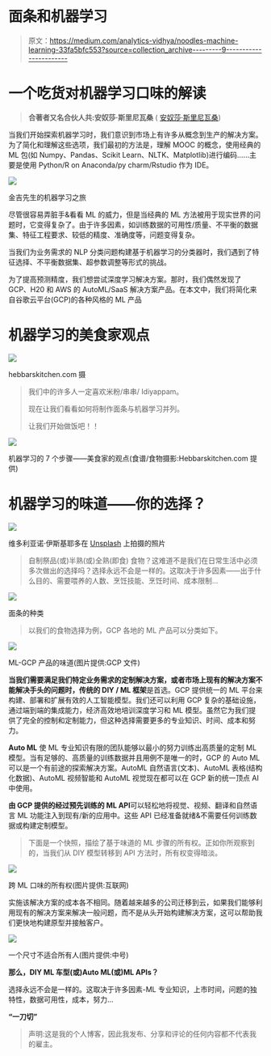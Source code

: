 # 面条和机器学习

> 原文：<https://medium.com/analytics-vidhya/noodles-machine-learning-33fa5bfc553?source=collection_archive---------9----------------------->

# **一个吃货对机器学习口味的解读**

> **合著者又名合伙人共:安奴莎·斯里尼瓦桑** ( [安奴莎·斯里尼瓦桑](https://medium.com/u/5e31516cb84?source=post_page-----33fa5bfc553--------------------------------))

当我们开始探索机器学习时，我们意识到市场上有许多从概念到生产的解决方案。为了简化和理解这些选项，我们最初的方法是，理解 MOOC 的概念，使用经典的 ML 包(如 Numpy、Pandas、Scikit Learn、NLTK、Matplotlib)进行编码……主要是使用 Python/R on Anaconda/py charm/Rstudio 作为 IDE。

![](img/b74df36e22b9149f130bb6a4d45b646d.png)

金吉先生的机器学习之旅

尽管很容易弄脏手&看看 ML 的威力，但是当经典的 ML 方法被用于现实世界的问题时，它变得复杂了。由于许多因素，如训练数据的可用性/质量、不平衡的数据集、特征工程要求、较低的精度、准确度等，问题变得复杂。

当我们为业务需求的 NLP 分类问题构建基于机器学习的分类器时，我们遇到了特征选择、不平衡数据集、超参数调整等形式的挑战。

为了提高预测精度，我们想尝试深度学习解决方案。那时，我们偶然发现了 GCP、H20 和 AWS 的 AutoML/SaaS 解决方案产品。在本文中，我们将简化来自谷歌云平台(GCP)的各种风格的 ML 产品

# 机器学习的美食家观点

![](img/d298f61c93983a3b90b3742bfa9e5ff0.png)

hebbarskitchen.com 摄

> 我们中的许多人一定喜欢米粉/串串/ Idiyappam。
> 
> 现在让我们看看如何将制作面条与机器学习并列。
> 
> 让我们开始做饭吧！！

![](img/a06e9108f9ccad3cff450b5bb428ecc3.png)

机器学习的 7 个步骤——美食家的观点(食谱/食物摄影:Hebbarskitchen.com 提供)

# 机器学习的味道——你的选择？

![](img/9b2fbe4873addc4dfd8f336c51f73762.png)

维多利亚诺·伊斯基耶多在 [Unsplash](https://unsplash.com?utm_source=medium&utm_medium=referral) 上拍摄的照片

> 自制祭品(或)半熟(或)全熟(即食)
> 食物？这难道不是我们在日常生活中必须多次做出的选择吗？选择永远不会是一样的。这取决于许多因素——出于什么目的、需要喂养的人数、烹饪技能、烹饪时间、成本限制…

![](img/6ed725582d6380c61d75c23462a6e143.png)

面条的种类

> 以我们的食物选择为例，GCP 各地的 ML 产品可以分类如下。

![](img/efb9ea4cd48865f155bfeb65336a9fe7.png)

ML-GCP 产品的味道(图片提供:GCP 文件)

**当我们需要满足我们特定业务需求的定制解决方案，或者市场上现有的解决方案不能解决手头的问题时，传统的 DIY / ML 框架**是首选。GCP 提供统一的 ML 平台来构建、部署和扩展有效的人工智能模型。我们还可以利用 GCP 复杂的基础设施，通过端到端的集成能力，经济高效地培训深度学习和 ML 模型。虽然它为我们提供了完全的控制和定制能力，但这种选择需要更多的专业知识、时间、成本和努力。

**Auto ML** 使 ML 专业知识有限的团队能够以最小的努力训练出高质量的定制 ML 模型。当有足够的、高质量的训练数据并且用例不是唯一的时，GCP 的 Auto ML 可以是一个有前途的探索解决方案。AutoML 自然语言(文本)、AutoML 表格(结构化数据)、AutoML 视频智能和 AutoML 视觉现在都可以在 GCP 新的统一顶点 AI 中使用。

**由 GCP 提供的经过预先训练的 ML API**可以轻松地将视觉、视频、翻译和自然语言 ML 功能注入到现有/新的应用中。这些 API 已经准备就绪&不需要任何训练数据或构建定制模型。

> 下面是一个快照，描绘了基于味道的 ML 步骤的所有权。正如你所观察到的，当我们从 DIY 模型转移到 API 方法时，所有权变得暗淡。

![](img/6203aa19aa8476f4d6193f5dba81d701.png)

跨 ML 口味的所有权(图片提供:互联网)

实施该解决方案的成本各不相同。随着越来越多的公司迁移到云，如果我们能够利用现有的解决方案来解决一般问题，而不是从头开始构建解决方案，这可以帮助我们更快地构建原型并接触客户。

![](img/1cc36ec4e9b5fc9bf9ba543e66b4ff68.png)

一个尺寸不适合所有人(图片提供:中号)

**那么，DIY ML 车型(或)Auto ML(或)ML APIs？**

选择永远不会是一样的。这取决于许多因素-ML 专业知识，上市时间，问题的独特性，数据可用性，成本，努力…

**“一刀切”**

> 声明:这是我的个人博客，因此我发布、分享和评论的任何内容都不代表我的雇主。